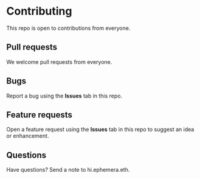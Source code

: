 # Contributing

This repo is open to contributions from everyone.

## Pull requests

We welcome pull requests from everyone. 

## Bugs

Report a bug using the **Issues** tab in this repo.

## Feature requests

Open a feature request using the **Issues** tab in this repo to suggest an idea or enhancement.

## Questions

Have questions? Send a note to hi.ephemera.eth.
